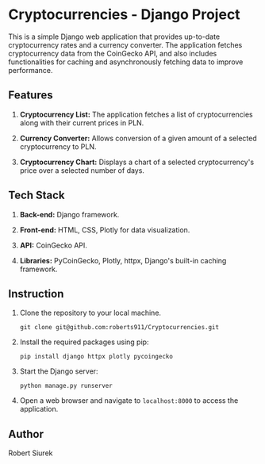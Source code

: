 # Cryptocurrencies - Django Project

This is a simple Django web application that provides up-to-date cryptocurrency rates and a currency converter. The application fetches cryptocurrency data from the CoinGecko API, and also includes functionalities for caching and asynchronously fetching data to improve performance.

## Features

1. **Cryptocurrency List:** The application fetches a list of cryptocurrencies along with their current prices in PLN. 

2. **Currency Converter:** Allows conversion of a given amount of a selected cryptocurrency to PLN.

3. **Cryptocurrency Chart:** Displays a chart of a selected cryptocurrency's price over a selected number of days.

## Tech Stack

1. **Back-end:** Django framework.

2. **Front-end:** HTML, CSS, Plotly for data visualization.

3. **API:** CoinGecko API.

4. **Libraries:** PyCoinGecko, Plotly, httpx, Django's built-in caching framework.

## Instruction

1. Clone the repository to your local machine.

     ```
    git clone git@github.com:roberts911/Cryptocurrencies.git
    ```

2. Install the required packages using pip:

    ```
    pip install django httpx plotly pycoingecko
    ```

3. Start the Django server:

    ```
    python manage.py runserver
    ```

4. Open a web browser and navigate to `localhost:8000` to access the application.

## Author

Robert Siurek
